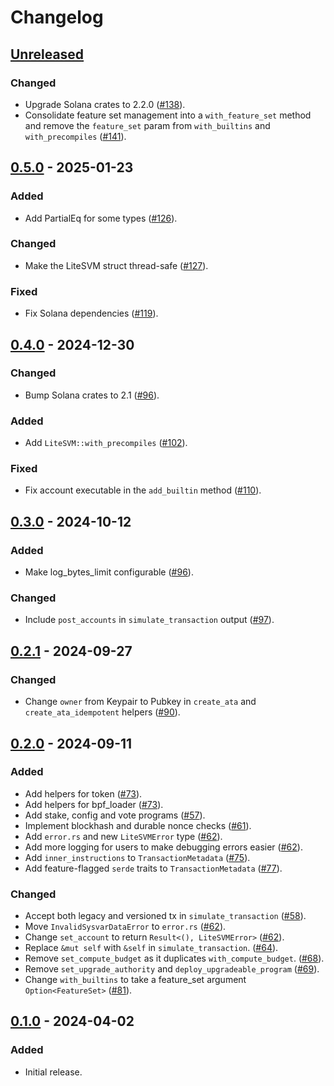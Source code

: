 # Changelog

## [Unreleased]

### Changed

- Upgrade Solana crates to 2.2.0 ([#138](https://github.com/LiteSVM/litesvm/pull/138)).
- Consolidate feature set management into a `with_feature_set` method and remove the `feature_set` param from `with_builtins` and `with_precompiles` ([#141](https://github.com/LiteSVM/litesvm/pull/141)).

## [0.5.0] - 2025-01-23

### Added

- Add PartialEq for some types ([#126](https://github.com/LiteSVM/litesvm/pull/126)).

### Changed

- Make the LiteSVM struct thread-safe ([#127](https://github.com/LiteSVM/litesvm/pull/127)).

### Fixed

- Fix Solana dependencies ([#119](https://github.com/LiteSVM/litesvm/pull/119)).

## [0.4.0] - 2024-12-30

### Changed

- Bump Solana crates to 2.1 ([#96](https://github.com/LiteSVM/litesvm/pull/96)).

### Added

- Add `LiteSVM::with_precompiles` ([#102](https://github.com/LiteSVM/litesvm/pull/102)).

### Fixed

- Fix account executable in the `add_builtin` method ([#110](https://github.com/LiteSVM/litesvm/pull/110)).

## [0.3.0] - 2024-10-12

### Added

- Make log_bytes_limit configurable ([#96](https://github.com/LiteSVM/litesvm/pull/96)).

### Changed

- Include `post_accounts` in `simulate_transaction` output ([#97](https://github.com/LiteSVM/litesvm/pull/97)).

## [0.2.1] - 2024-09-27

### Changed

- Change `owner` from Keypair to Pubkey in `create_ata` and `create_ata_idempotent` helpers ([#90](https://github.com/LiteSVM/litesvm/pull/90)).

## [0.2.0] - 2024-09-11

### Added

- Add helpers for token ([#73](https://github.com/LiteSVM/litesvm/pull/73)).
- Add helpers for bpf_loader ([#73](https://github.com/LiteSVM/litesvm/pull/73)).
- Add stake, config and vote programs ([#57](https://github.com/LiteSVM/litesvm/pull/57)).
- Implement blockhash and durable nonce checks ([#61](https://github.com/LiteSVM/litesvm/pull/61)).
- Add `error.rs` and new `LiteSVMError` type ([#62](https://github.com/LiteSVM/litesvm/pull/62)).
- Add more logging for users to make debugging errors easier ([#62](https://github.com/LiteSVM/litesvm/pull/62)).
- Add `inner_instructions` to `TransactionMetadata` ([#75](https://github.com/LiteSVM/litesvm/pull/75)).
- Add feature-flagged `serde` traits to `TransactionMetadata` ([#77](https://github.com/LiteSVM/litesvm/pull/77)).

### Changed

- Accept both legacy and versioned tx in `simulate_transaction` ([#58](https://github.com/LiteSVM/litesvm/pull/58)).
- Move `InvalidSysvarDataError` to `error.rs` ([#62](https://github.com/LiteSVM/litesvm/pull/62)).
- Change `set_account` to return `Result<(), LiteSVMError>` ([#62](https://github.com/LiteSVM/litesvm/pull/62)).
- Replace `&mut self` with `&self` in `simulate_transaction`. ([#64](https://github.com/LiteSVM/litesvm/pull/64)).
- Remove `set_compute_budget` as it duplicates `with_compute_budget`. ([#68](https://github.com/LiteSVM/litesvm/pull/68)).
- Remove `set_upgrade_authority` and `deploy_upgradeable_program` ([#69](https://github.com/LiteSVM/litesvm/pull/69)).
- Change `with_builtins` to take a feature_set argument `Option<FeatureSet>` ([#81](https://github.com/LiteSVM/litesvm/pull/81)).

## [0.1.0] - 2024-04-02

### Added

- Initial release.

[Unreleased]: https://github.com/LiteSVM/litesvm/compare/v0.5.0...HEAD
[0.5.0]: https://github.com/LiteSVM/litesvm/compare/v0.4.0...v0.5.0
[0.4.0]: https://github.com/LiteSVM/litesvm/compare/v0.3.0...v0.4.0
[0.3.0]: https://github.com/LiteSVM/litesvm/compare/v0.2.1...v0.3.0
[0.2.1]: https://github.com/LiteSVM/litesvm/compare/v0.2.0...v0.2.1
[0.2.0]: https://github.com/LiteSVM/litesvm/compare/v0.1.0...v0.2.0
[0.1.0]: https://github.com/LiteSVM/litesvm/releases/tag/v0.1.0
